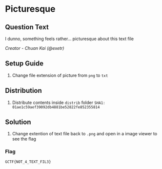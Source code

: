 # Picturesque

## Question Text
I dunno, something feels rather... picturesque about this text file

*Creator - Chuan Kai (@exetr)*

## Setup Guide
1. Change file extension of picture from `png` to `txt`

## Distribution
1. Distribute contents inside `distrib` folder
`SHA1: 01ae1c59aef39092db4881be52822fe852355814`

## Solution
1. Change extention of text file back to `.png` and open in a image viewer to see the flag
### Flag
`GCTF{NOT_4_TEXT_FIL3}`